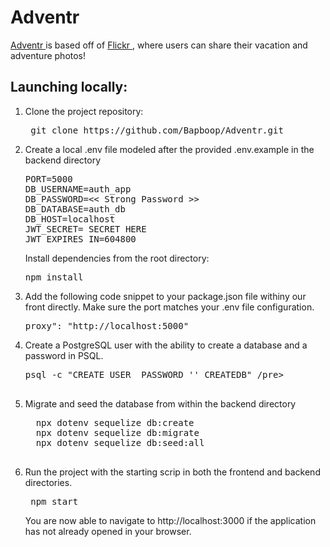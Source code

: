 # Adventr
<a href='https://aa-adventr.herokuapp.com/' target='_blank' > Adventr </a> is based off of <a href='https://flickr.com' target='_blank' > Flickr </a>, where users can share their vacation and adventure photos!

## Launching locally:

<ol>
  
  <li>
Clone the project repository:
    
    
<pre> git clone https://github.com/Bapboop/Adventr.git </pre> 
  </li>
  
  
   <li>
  Create a local .env file modeled after the provided .env.example in the backend directory
     
     
<pre>
PORT=5000
DB_USERNAME=auth_app
DB_PASSWORD=<< Strong Password >>
DB_DATABASE=auth_db
DB_HOST=localhost
JWT_SECRET= SECRET HERE
JWT_EXPIRES_IN=604800
</pre>
  </li>
  Install dependencies from the root directory:
  <pre>npm install</pre> 
  <li>
   Add the following code snippet to your package.json file withiny our front directly. Make sure the port matches your .env file configuration.
   <pre>proxy": "http://localhost:5000"</pre>
    
  </li>
    <li> 
    Create a PostgreSQL user with the ability to create a database and a password in PSQL.
    
  <pre>psql -c "CREATE USER <username> PASSWORD '<password>' CREATEDB" /pre>
  </li>
    <li> 
    Migrate and seed the database from within the backend directory
  <pre>
  npx dotenv sequelize db:create
  npx dotenv sequelize db:migrate
  npx dotenv sequelize db:seed:all
  </pre>
  </li>
    <li> 
    Run the project with the starting scrip in both the frontend and backend directories.
    <pre> npm start </pre>
    
  </li>
  
  You are now able to navigate to http://localhost:3000 if the application has not already opened in your browser.
</ol
  

 
